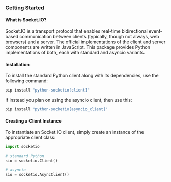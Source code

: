 ### Getting Started
#### What is Socket.IO?
Socket.IO is a transport protocol that enables real-time bidirectional event-based communication between clients
(typically, though not always, web browsers) and a server. The official implementations of the client and server 
components are written in JavaScript. This package provides Python implementations of both,
each with standard and asyncio variants.

#### Installation
To install the standard Python client along with its dependencies, use the following command:
```python
pip install "python-socketio[client]"
```
If instead you plan on using the asyncio client, then use this:
```python
pip install "python-socketio[asyncio_client]"
```
#### Creating a Client Instance

To instantiate an Socket.IO client, simply create an instance of the appropriate client class:
```python
import socketio

# standard Python
sio = socketio.Client()

# asyncio
sio = socketio.AsyncClient()
```